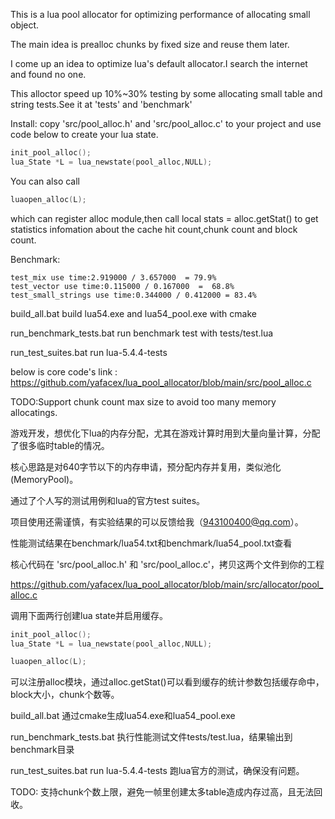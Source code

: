 This is a lua pool allocator for optimizing performance of allocating small object.

The main idea is prealloc chunks by fixed size and reuse them later.

I come up an idea to optimize lua's default allocator.I search the internet and found no one.

This alloctor speed up 10%~30% testing by some allocating small table and string tests.See it at 'tests' and 'benchmark' 

Install:
copy 'src/pool_alloc.h' and 'src/pool_alloc.c' to your project and use code below to create your lua state. 

```c
init_pool_alloc();
lua_State *L = lua_newstate(pool_alloc,NULL);
```

You can also call
```c
luaopen_alloc(L);
```
which can register alloc module,then call 
local stats = alloc.getStat()
to get statistics infomation about the cache hit count,chunk count and block count.


Benchmark:

```
test_mix use time:2.919000 / 3.657000  = 79.9%
test_vector use time:0.115000 / 0.167000  =  68.8%
test_small_strings use time:0.344000 / 0.412000 = 83.4%
```

build_all.bat    build lua54.exe and lua54_pool.exe with cmake

run_benchmark_tests.bat    run benchmark test with tests/test.lua

run_test_suites.bat    run lua-5.4.4-tests

below is core code's link :
https://github.com/yafacex/lua_pool_allocator/blob/main/src/pool_alloc.c

TODO:Support chunk count max size to avoid too many memory allocatings.



游戏开发，想优化下lua的内存分配，尤其在游戏计算时用到大量向量计算，分配了很多临时table的情况。

核心思路是对640字节以下的内存申请，预分配内存并复用，类似池化(MemoryPool)。

通过了个人写的测试用例和lua的官方test suites。

项目使用还需谨慎，有实验结果的可以反馈给我（943100400@qq.com）。

性能测试结果在benchmark/lua54.txt和benchmark/lua54_pool.txt查看



核心代码在 'src/pool_alloc.h' 和 'src/pool_alloc.c'，拷贝这两个文件到你的工程

https://github.com/yafacex/lua_pool_allocator/blob/main/src/allocator/pool_alloc.c

调用下面两行创建lua state并启用缓存。
```c
init_pool_alloc();
lua_State *L = lua_newstate(pool_alloc,NULL);
```


```c
luaopen_alloc(L);
```
可以注册alloc模块，通过alloc.getStat()可以看到缓存的统计参数包括缓存命中，block大小，chunk个数等。



build_all.bat    通过cmake生成lua54.exe和lua54_pool.exe

run_benchmark_tests.bat    执行性能测试文件tests/test.lua，结果输出到benchmark目录

run_test_suites.bat    run lua-5.4.4-tests  跑lua官方的测试，确保没有问题。

TODO:
支持chunk个数上限，避免一帧里创建太多table造成内存过高，且无法回收。